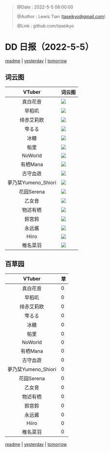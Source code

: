 > @Date    : 2022-5-5 08:00:00
>
> @Author  : Lewis Tian (taseikyo@gmail.com)
>
> @Link    : github.com/taseikyo

# DD 日报（2022-5-5）

[readme](../README.md) | [yesterday](2022-5-4.md) | [tomorrow](2022-5-6.md)

## 词云图

|VTuber|词云图|
|:-:|-|
|真白花音|![](../../images/daily/21402309_2022-5-5_purge_wordcloud.png)|
|早稻叽|![](../../images/daily/41682_2022-5-5_purge_wordcloud.png)|
|绯赤艾莉欧|![](../../images/daily/21396545_2022-5-5_purge_wordcloud.png)|
|雫るる|![](../../images/daily/21013446_2022-5-5_purge_wordcloud.png)|
|冰糖|![](../../images/daily/876396_2022-5-5_purge_wordcloud.png)|
|帕里|![](../../images/daily/4895312_2022-5-5_purge_wordcloud.png)|
|NoWorld|![](../../images/daily/21448649_2022-5-5_purge_wordcloud.png)|
|有栖Mana|![](../../images/daily/6542258_2022-5-5_purge_wordcloud.png)|
|古守血遊|![](../../images/daily/8725120_2022-5-5_purge_wordcloud.png)|
|夢乃栞Yumeno_Shiori|![](../../images/daily/14052636_2022-5-5_purge_wordcloud.png)|
|花园Serena|![](../../images/daily/14327465_2022-5-5_purge_wordcloud.png)|
|乙女音|![](../../images/daily/21320551_2022-5-5_purge_wordcloud.png)|
|物述有栖|![](../../images/daily/21449083_2022-5-5_purge_wordcloud.png)|
|鈴宮鈴|![](../../images/daily/21685677_2022-5-5_purge_wordcloud.png)|
|永远酱|![](../../images/daily/21701071_2022-5-5_purge_wordcloud.png)|
|Hiiro|![](../../images/daily/21919321_2022-5-5_purge_wordcloud.png)|
|椎名菜羽|![](../../images/daily/22347054_2022-5-5_purge_wordcloud.png)|

## 百草园

|VTuber|草|
|:-:|-|
|真白花音|0|
|早稻叽|0|
|绯赤艾莉欧|0|
|雫るる|0|
|冰糖|0|
|帕里|0|
|NoWorld|0|
|有栖Mana|0|
|古守血遊|0|
|夢乃栞Yumeno_Shiori|0|
|花园Serena|0|
|乙女音|0|
|物述有栖|0|
|鈴宮鈴|0|
|永远酱|0|
|Hiiro|0|
|椎名菜羽|0|

[readme](../README.md) | [yesterday](2022-5-4.md) | [tomorrow](2022-5-6.md)
